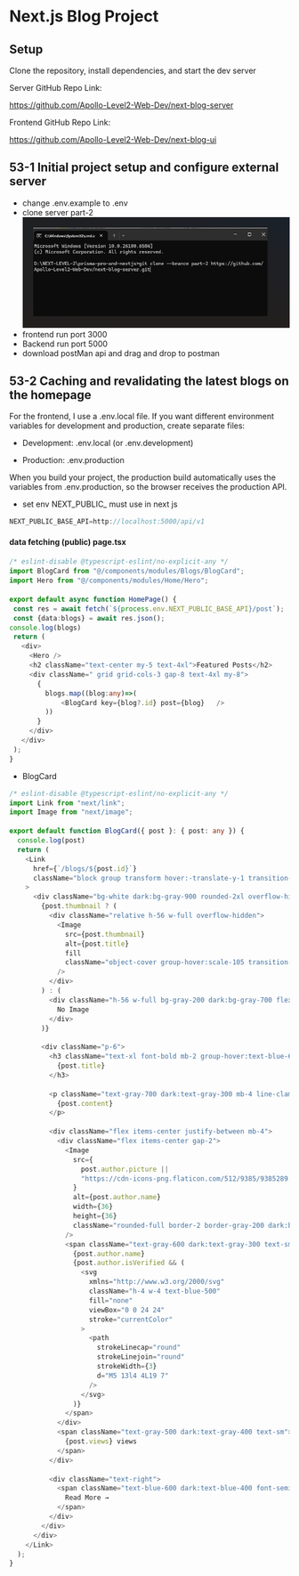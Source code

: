 # Next.js Blog Project

## Setup

Clone the repository, install dependencies, and start the dev server

Server GitHub Repo Link:

https://github.com/Apollo-Level2-Web-Dev/next-blog-server



Frontend GitHub Repo Link:

https://github.com/Apollo-Level2-Web-Dev/next-blog-ui

## 53-1 Initial project setup and configure external server

- change .env.example to .env
- clone server part-2
![alt text](image.png)
- frontend run port 3000
- Backend run port 5000
- download postMan api and drag and drop to postman

## 53-2 Caching and revalidating the latest blogs on the homepage
For the frontend, I use a .env.local file.
If you want different environment variables for development and production, create separate files:

- Development: .env.local (or .env.development)

- Production: .env.production

When you build your project, the production build automatically uses the variables from .env.production, so the browser receives the production API.
 - set env  NEXT_PUBLIC_ must use in next js
 ```ts
 NEXT_PUBLIC_BASE_API=http://localhost:5000/api/v1
 ```
 #### data fetching (public) page.tsx 
 ```ts
 /* eslint-disable @typescript-eslint/no-explicit-any */
import BlogCard from "@/components/modules/Blogs/BlogCard";
import Hero from "@/components/modules/Home/Hero";

export default async function HomePage() {
  const res = await fetch(`${process.env.NEXT_PUBLIC_BASE_API}/post`);
  const {data:blogs} = await res.json();
 console.log(blogs)
  return (
    <div>
      <Hero />
      <h2 className="text-center my-5 text-4xl">Featured Posts</h2>
      <div className=" grid grid-cols-3 gap-8 text-4xl my-8">
        {
          blogs.map((blog:any)=>(
              <BlogCard key={blog?.id} post={blog}   />
          ))
        }
      </div>
    </div>
  );
}

```
- BlogCard 
```ts
/* eslint-disable @typescript-eslint/no-explicit-any */
import Link from "next/link";
import Image from "next/image";

export default function BlogCard({ post }: { post: any }) {
  console.log(post)
  return (
    <Link
      href={`/blogs/${post.id}`}
      className="block group transform hover:-translate-y-1 transition-transform duration-300"
    >
      <div className="bg-white dark:bg-gray-900 rounded-2xl overflow-hidden shadow-md hover:shadow-xl transition-shadow duration-300">
        {post.thumbnail ? (
          <div className="relative h-56 w-full overflow-hidden">
            <Image
              src={post.thumbnail}
              alt={post.title}
              fill
              className="object-cover group-hover:scale-105 transition-transform duration-300"
            />
          </div>
        ) : (
          <div className="h-56 w-full bg-gray-200 dark:bg-gray-700 flex items-center justify-center text-gray-500 dark:text-gray-300">
            No Image
          </div>
        )}

        <div className="p-6">
          <h3 className="text-xl font-bold mb-2 group-hover:text-blue-600 transition-colors">
            {post.title}
          </h3>

          <p className="text-gray-700 dark:text-gray-300 mb-4 line-clamp-3">
            {post.content}
          </p>

          <div className="flex items-center justify-between mb-4">
            <div className="flex items-center gap-2">
              <Image
                src={
                  post.author.picture ||
                  "https://cdn-icons-png.flaticon.com/512/9385/9385289.png"
                }
                alt={post.author.name}
                width={36}
                height={36}
                className="rounded-full border-2 border-gray-200 dark:border-gray-700"
              />
              <span className="text-gray-600 dark:text-gray-300 text-sm flex items-center gap-1">
                {post.author.name}
                {post.author.isVerified && (
                  <svg
                    xmlns="http://www.w3.org/2000/svg"
                    className="h-4 w-4 text-blue-500"
                    fill="none"
                    viewBox="0 0 24 24"
                    stroke="currentColor"
                  >
                    <path
                      strokeLinecap="round"
                      strokeLinejoin="round"
                      strokeWidth={3}
                      d="M5 13l4 4L19 7"
                    />
                  </svg>
                )}
              </span>
            </div>
            <span className="text-gray-500 dark:text-gray-400 text-sm">
              {post.views} views
            </span>
          </div>

          <div className="text-right">
            <span className="text-blue-600 dark:text-blue-400 font-semibold text-sm hover:underline">
              Read More →
            </span>
          </div>
        </div>
      </div>
    </Link>
  );
}
```